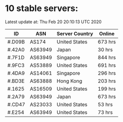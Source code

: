 # 10 stable servers:

Latest update at: Thu Feb 20 20:10:13 UTC 2020

| ID | ASN | Server Country | Online |
| -- | --- | -------------- | ------ |
| #.D09B | AS174 | United States | 673 hrs |
| #.42A0 | AS63949 | Japan | 30 hrs |
| #.7F1D | AS63949 | Singapore | 844 hrs |
| #.9FC3 | AS53889 | United States | 691 hrs |
| #.4DA9 | AS14061 | Singapore | 296 hrs |
| #.BD3E | AS63888 | Hong Kong | 203 hrs |
| #.1625 | AS16509 | United States | 199 hrs |
| #.2A79 | AS63949 | Japan | 673 hrs |
| #.CD47 | AS23033 | United States | 53 hrs |
| #.E254 | AS63949 | United States | 73 hrs |

